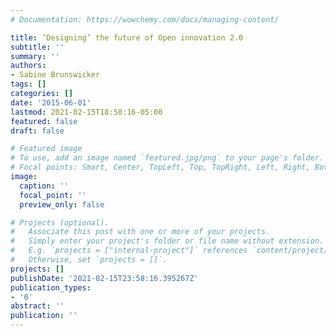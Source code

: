 ```yaml
---
# Documentation: https://wowchemy.com/docs/managing-content/

title: ‘Designing’ the future of Open innovation 2.0
subtitle: ''
summary: ''
authors:
- Sabine Brunswicker
tags: []
categories: []
date: '2015-06-01'
lastmod: 2021-02-15T18:58:16-05:00
featured: false
draft: false

# Featured image
# To use, add an image named `featured.jpg/png` to your page's folder.
# Focal points: Smart, Center, TopLeft, Top, TopRight, Left, Right, BottomLeft, Bottom, BottomRight.
image:
  caption: ''
  focal_point: ''
  preview_only: false

# Projects (optional).
#   Associate this post with one or more of your projects.
#   Simply enter your project's folder or file name without extension.
#   E.g. `projects = ["internal-project"]` references `content/project/deep-learning/index.md`.
#   Otherwise, set `projects = []`.
projects: []
publishDate: '2021-02-15T23:58:16.395267Z'
publication_types:
- '0'
abstract: ''
publication: ''
---
```

